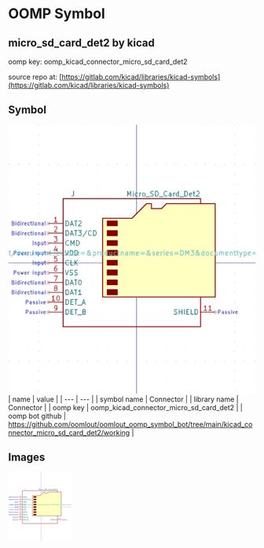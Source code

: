 # OOMP Symbol  
## micro_sd_card_det2  by kicad  
  
oomp key: oomp_kicad_connector_micro_sd_card_det2  
  
source repo at: [https://gitlab.com/kicad/libraries/kicad-symbols](https://gitlab.com/kicad/libraries/kicad-symbols)  
## Symbol  
  
[![working.png](working_600.png)](working.png)  
| name | value | 
| --- | --- | 
| symbol name | Connector | 
| library name | Connector | 
| oomp key | oomp_kicad_connector_micro_sd_card_det2 | 
| oomp bot github | https://github.com/oomlout/oomlout_oomp_symbol_bot/tree/main/kicad_connector_micro_sd_card_det2/working | 
## Images  
  
[![working.png](working_140.png)](working.png)  
